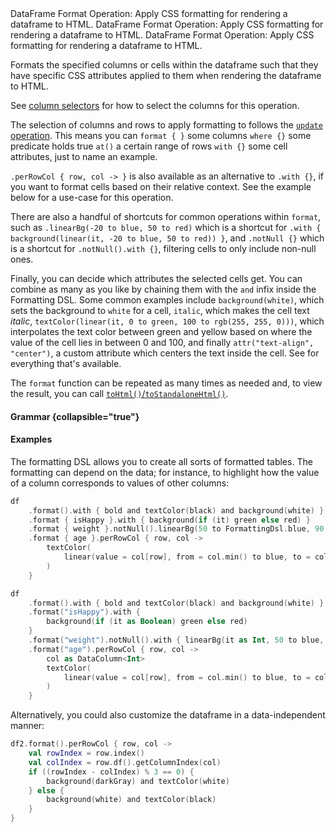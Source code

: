 [//]: # (title: format)

<!---IMPORT org.jetbrains.kotlinx.dataframe.samples.api.Modify-->

<web-summary>
DataFrame Format Operation: Apply CSS formatting for rendering a dataframe to HTML.
</web-summary>

<card-summary>
DataFrame Format Operation: Apply CSS formatting for rendering a dataframe to HTML.
</card-summary>

<link-summary>
DataFrame Format Operation: Apply CSS formatting for rendering a dataframe to HTML.
</link-summary>

Formats the specified columns or cells within the dataframe such that
they have specific CSS attributes applied to them when rendering the dataframe to HTML.

See [column selectors](ColumnSelectors.md) for how to select the columns for this operation.

The selection of columns and rows to apply formatting to follows the [`update` operation](update.md).
This means you can `format { }` some columns `where {}` some predicate holds true `at()` a certain range of rows
`with {}` some cell attributes, just to name an example.

`.perRowCol { row, col -> }` is also available as an alternative to `.with {}`, if you want to format cells based on
their relative context. See the example below for a use-case for this operation.

There are also a handful of shortcuts for common operations within `format`, such as `.linearBg(-20 to blue, 50 to red)`
which is a shortcut for `.with { background(linear(it, -20 to blue, 50 to red)) }`, and `.notNull {}` which is a
shortcut
for `.notNull().with {}`, filtering cells to only include non-null ones.

Finally, you can decide which attributes the selected cells get.
You can combine as many as you like by chaining
them with the `and` infix inside the Formatting DSL.
Some common examples include `background(white)`, which sets the background to `white` for a cell,
`italic`, which makes the cell text _italic_, `textColor(linear(it, 0 to green, 100 to rgb(255, 255, 0)))`, which
interpolates the text color between green and yellow based on where the value of the cell lies in between 0 and 100, and
finally `attr("text-align", "center")`, a custom attribute which centers the text inside the cell.
See [](#grammar) for everything that's available.

The `format` function can be repeated as many times as needed and, to view the result, you can call
[`toHtml()`/`toStandaloneHtml()`](toHTML.md).

#### Grammar {collapsible="true"}

<inline-frame src="resources/org.jetbrains.kotlinx.dataframe.api.FormatDocs.Grammar.ForHtml.html" width="100%"/>

#### Examples

The formatting DSL allows you to create all sorts of formatted tables.
The formatting can depend on the data; for instance, to highlight how the value of
a column corresponds to values of other columns:

<!---FUN formatExample-->
<tabs>
<tab title="Properties">

```kotlin
df
    .format().with { bold and textColor(black) and background(white) }
    .format { isHappy }.with { background(if (it) green else red) }
    .format { weight }.notNull().linearBg(50 to FormattingDsl.blue, 90 to FormattingDsl.red)
    .format { age }.perRowCol { row, col ->
        textColor(
            linear(value = col[row], from = col.min() to blue, to = col.max() to green),
        )
    }
```

</tab>
<tab title="Strings">

```kotlin
df
    .format().with { bold and textColor(black) and background(white) }
    .format("isHappy").with {
        background(if (it as Boolean) green else red)
    }
    .format("weight").notNull().with { linearBg(it as Int, 50 to blue, 90 to red) }
    .format("age").perRowCol { row, col ->
        col as DataColumn<Int>
        textColor(
            linear(value = col[row], from = col.min() to blue, to = col.max() to green),
        )
    }
```

</tab></tabs>
<!---END-->

<inline-frame src="resources/formatExample_properties.html" width="100%"/>

Alternatively, you could also customize the dataframe in a data-independent manner:

<!---FUN formatExampleNumbers-->

```kotlin
df2.format().perRowCol { row, col ->
    val rowIndex = row.index()
    val colIndex = row.df().getColumnIndex(col)
    if ((rowIndex - colIndex) % 3 == 0) {
        background(darkGray) and textColor(white)
    } else {
        background(white) and textColor(black)
    }
}
```

<!---END-->
<inline-frame src="resources/formatExampleNumbers.html" width="100%"/>
